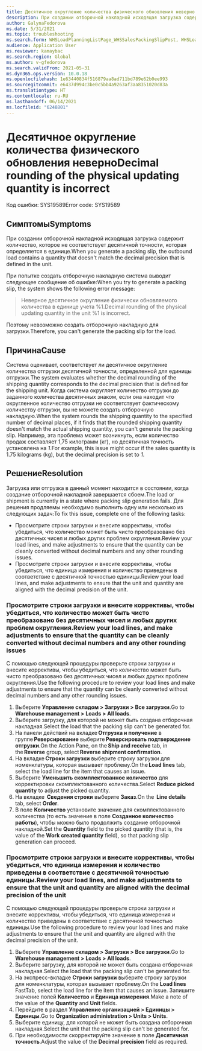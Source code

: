 ```yaml
---
title: Десятичное округление количества физического обновления неверно
description: При создании отборочной накладной исходящая загрузка содержит количество, которое не соответствует десятичной точности, которая определяется в единице.
author: GalynaFedorova
ms.date: 5/31/2021
ms.topic: troubleshooting
ms.search.form: WHSLoadPlanningListPage_WHSSalesPackingSlipPost, WHSLoadTable_WHSSalesPackingSlipPost
audience: Application User
ms.reviewer: kamaybac
ms.search.region: Global
ms.author: v-gfedorova
ms.search.validFrom: 2021-05-31
ms.dyn365.ops.version: 10.0.18
ms.openlocfilehash: 1e63440834f516879aa8ad711bd789e62b0ee993
ms.sourcegitcommit: e6437d994c3be0c5bb4a9263af3aa8351020d83a
ms.translationtype: HT
ms.contentlocale: ru-RU
ms.lasthandoff: 06/14/2021
ms.locfileid: "6248801"
---
```

# <a name="decimal-rounding-of-the-physical-updating-quantity-is-incorrect"></a><span data-ttu-id="f67df-103">Десятичное округление количества физического обновления неверно</span><span class="sxs-lookup"><span data-stu-id="f67df-103">Decimal rounding of the physical updating quantity is incorrect</span></span>

<span data-ttu-id="f67df-104">Код ошибки: SYS19589</span><span class="sxs-lookup"><span data-stu-id="f67df-104">Error code: SYS19589</span></span>

## <a name="symptoms"></a><span data-ttu-id="f67df-105">Симптомы</span><span class="sxs-lookup"><span data-stu-id="f67df-105">Symptoms</span></span>

<span data-ttu-id="f67df-106">При создании отборочной накладной исходящая загрузка содержит количество, которое не соответствует десятичной точности, которая определяется в единице.</span><span class="sxs-lookup"><span data-stu-id="f67df-106">When you generate a packing slip, the outbound load contains a quantity that doesn't match the decimal precision that is defined in the unit.</span></span>

<span data-ttu-id="f67df-107">При попытке создать отборочную накладную система выводит следующее сообщение об ошибке:</span><span class="sxs-lookup"><span data-stu-id="f67df-107">When you try to generate a packing slip, the system shows the following error message:</span></span>

> <span data-ttu-id="f67df-108">Неверное десятичное округление физически обновляемого количества в единице учета %1.</span><span class="sxs-lookup"><span data-stu-id="f67df-108">Decimal rounding of the physical updating quantity in the unit %1 is incorrect.</span></span>

<span data-ttu-id="f67df-109">Поэтому невозможно создать отборочную накладную для загрузки.</span><span class="sxs-lookup"><span data-stu-id="f67df-109">Therefore, you can't generate the packing slip for the load.</span></span>

## <a name="cause"></a><span data-ttu-id="f67df-110">Причина</span><span class="sxs-lookup"><span data-stu-id="f67df-110">Cause</span></span>

<span data-ttu-id="f67df-111">Система оценивает, соответствует ли десятичное округление количества отгрузки десятичной точности, определенной для единицы отгрузки.</span><span class="sxs-lookup"><span data-stu-id="f67df-111">The system evaluates whether the decimal rounding of the shipping quantity corresponds to the decimal precision that is defined for the shipping unit.</span></span> <span data-ttu-id="f67df-112">Когда система округляет количество отгрузки до заданного количества десятичных знаком, если она находит что округленное количество отгрузки не соответствует фактическому количеству отгрузки, вы не можете создать отборочную накладную.</span><span class="sxs-lookup"><span data-stu-id="f67df-112">When the system rounds the shipping quantity to the specified number of decimal places, if it finds that the rounded shipping quantity doesn't match the actual shipping quantity, you can't generate the packing slip.</span></span> <span data-ttu-id="f67df-113">Например, эта проблема может возникнуть, если количество продаж составляет 1,75 килограмм (кг), но десятичная точность установлена на *1*.</span><span class="sxs-lookup"><span data-stu-id="f67df-113">For example, this issue might occur if the sales quantity is 1.75 kilograms (kg), but the decimal precision is set to *1*.</span></span>

## <a name="resolution"></a><span data-ttu-id="f67df-114">Решение</span><span class="sxs-lookup"><span data-stu-id="f67df-114">Resolution</span></span>

<span data-ttu-id="f67df-115">Загрузка или отгрузка в данный момент находится в состоянии, когда создание отборочной накладной завершается сбоем.</span><span class="sxs-lookup"><span data-stu-id="f67df-115">The load or shipment is currently in a state where packing slip generation fails.</span></span> <span data-ttu-id="f67df-116">Для решения продляемы необходимо выполнить одну или несколько из следующих задач:</span><span class="sxs-lookup"><span data-stu-id="f67df-116">To fix this issue, complete one of the following tasks:</span></span>

- <span data-ttu-id="f67df-117">Просмотрите строки загрузки и внесите коррективы, чтобы убедиться, что количество может быть чисто преобразовано без десятичных чисел и любых других проблем округления.</span><span class="sxs-lookup"><span data-stu-id="f67df-117">Review your load lines, and make adjustments to ensure that the quantity can be cleanly converted without decimal numbers and any other rounding issues.</span></span>
- <span data-ttu-id="f67df-118">Просмотрите строки загрузки и внесите коррективы, чтобы убедиться, что единица измерения и количество приведены в соответствие с десятичной точностью единицы.</span><span class="sxs-lookup"><span data-stu-id="f67df-118">Review your load lines, and make adjustments to ensure that the unit and quantity are aligned with the decimal precision of the unit.</span></span>

### <a name="review-your-load-lines-and-make-adjustments-to-ensure-that-the-quantity-can-be-cleanly-converted-without-decimal-numbers-and-any-other-rounding-issues"></a><span data-ttu-id="f67df-119">Просмотрите строки загрузки и внесите коррективы, чтобы убедиться, что количество может быть чисто преобразовано без десятичных чисел и любых других проблем округления.</span><span class="sxs-lookup"><span data-stu-id="f67df-119">Review your load lines, and make adjustments to ensure that the quantity can be cleanly converted without decimal numbers and any other rounding issues</span></span>

<span data-ttu-id="f67df-120">С помощью следующей процедуры проверьте строки загрузки и внесите коррективы, чтобы убедиться, что количество может быть чисто преобразовано без десятичных чисел и любых других проблем округления.</span><span class="sxs-lookup"><span data-stu-id="f67df-120">Use the following procedure to review your load lines and make adjustments to ensure that the quantity can be cleanly converted without decimal numbers and any other rounding issues.</span></span>

1. <span data-ttu-id="f67df-121">Выберите **Управление складом \> Загрузки \> Все загрузки**.</span><span class="sxs-lookup"><span data-stu-id="f67df-121">Go to **Warehouse management \> Loads \> All loads**.</span></span>
1. <span data-ttu-id="f67df-122">Выберите загрузку, для которой не может быть создана отборочная накладная.</span><span class="sxs-lookup"><span data-stu-id="f67df-122">Select the load that the packing slip can't be generated for.</span></span>
1. <span data-ttu-id="f67df-123">На панели действий на вкладке **Отгрузка и получение** в группе **Реверсирование** выберите **Реверсировать подтверждение отгрузки**.</span><span class="sxs-lookup"><span data-stu-id="f67df-123">On the Action Pane, on the **Ship and receive** tab, in the **Reverse** group, select **Reverse shipment confirmation**.</span></span>
1. <span data-ttu-id="f67df-124">На вкладке **Строки загрузки** выберите строку загрузки для номенклатуры, которая вызывает проблему.</span><span class="sxs-lookup"><span data-stu-id="f67df-124">On the **Load lines** tab, select the load line for the item that causes an issue.</span></span>
1. <span data-ttu-id="f67df-125">Выберите **Уменьшить скомплектованное количество** для корректировки скомплектованного количества.</span><span class="sxs-lookup"><span data-stu-id="f67df-125">Select **Reduce picked quantity** to adjust the picked quantity.</span></span>
1. <span data-ttu-id="f67df-126">На вкладке  **Сведения строки** выберите **Заказ**.</span><span class="sxs-lookup"><span data-stu-id="f67df-126">On the  **Line details** tab, select **Order**.</span></span>
1. <span data-ttu-id="f67df-127">В поле **Количество** установите значение для скомплектованного количества (то есть значение в поле **Созданное количество работы**), чтобы можно было продолжить создание отборочной накладной.</span><span class="sxs-lookup"><span data-stu-id="f67df-127">Set the **Quantity** field to the picked quantity (that is, the value of the **Work created quantity** field), so that packing slip generation can proceed.</span></span>

### <a name="review-your-load-lines-and-make-adjustments-to-ensure-that-the-unit-and-quantity-are-aligned-with-the-decimal-precision-of-the-unit"></a><span data-ttu-id="f67df-128">Просмотрите строки загрузки и внесите коррективы, чтобы убедиться, что единица измерения и количество приведены в соответствие с десятичной точностью единицы.</span><span class="sxs-lookup"><span data-stu-id="f67df-128">Review your load lines, and make adjustments to ensure that the unit and quantity are aligned with the decimal precision of the unit</span></span>

<span data-ttu-id="f67df-129">С помощью следующей процедуры проверьте строки загрузки и внесите коррективы, чтобы убедиться, что единица измерения и количество приведены в соответствие с десятичной точностью единицы.</span><span class="sxs-lookup"><span data-stu-id="f67df-129">Use the following procedure to review your load lines and make adjustments to ensure that the unit and quantity are aligned with the decimal precision of the unit.</span></span>

1. <span data-ttu-id="f67df-130">Выберите **Управление складом \> Загрузки \> Все загрузки**.</span><span class="sxs-lookup"><span data-stu-id="f67df-130">Go to **Warehouse management \> Loads \> All loads**.</span></span>
1. <span data-ttu-id="f67df-131">Выберите загрузку, для которой не может быть создана отборочная накладная.</span><span class="sxs-lookup"><span data-stu-id="f67df-131">Select the load that the packing slip can't be generated for.</span></span>
1. <span data-ttu-id="f67df-132">На экспресс-вкладке **Строки загрузки** выберите строку загрузки для номенклатуры, которая вызывает проблему.</span><span class="sxs-lookup"><span data-stu-id="f67df-132">On the **Load lines** FastTab, select the load line for the item that causes an issue.</span></span> <span data-ttu-id="f67df-133">Запишите значение полей **Количество** и **Единица измерения**.</span><span class="sxs-lookup"><span data-stu-id="f67df-133">Make a note of the value of the **Quantity** and **Unit** fields.</span></span>
1. <span data-ttu-id="f67df-134">Перейдите в раздел **Управление организацией \> Единицы \> Единицы**.</span><span class="sxs-lookup"><span data-stu-id="f67df-134">Go to **Organization administration \> Units \> Units**.</span></span>
1. <span data-ttu-id="f67df-135">Выберите единицу, для которой не может быть создана отборочная накладная.</span><span class="sxs-lookup"><span data-stu-id="f67df-135">Select the unit that the packing slip can't be generated for.</span></span>
1. <span data-ttu-id="f67df-136">При необходимости скорректируйте значение в поле **Десятичная точность**.</span><span class="sxs-lookup"><span data-stu-id="f67df-136">Adjust the value of the **Decimal precision** field as required.</span></span>
